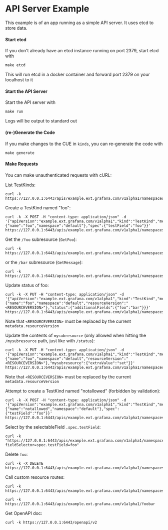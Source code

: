 # API Server Example

This example is of an app running as a simple API server. It uses etcd to store data.

#### Start etcd

If you don't already have an etcd instance running on port 2379, start etcd with
```shell
make etcd
```
This will run etcd in a docker container and forward port 2379 on your localhost to it

#### Start the API Server

Start the API server with
```shell
make run
```
Logs will be output to standard out

#### (re-)Generate the Code

If you make changes to the CUE in `kinds`, you can re-generate the code with 
```shell
make generate
```

#### Make Requests

You can make unauthenticated requests with cURL:

List TestKinds:
```shell
curl -k https://127.0.0.1:6443/apis/example.ext.grafana.com/v1alpha1/namespaces/default/testkinds
```

Create a TestKind named "foo":
```shell
curl -k -X POST -H "content-type: application/json" -d '{"apiVersion":"example.ext.grafana.com/v1alpha1","kind":"TestKind","metadata":{"name":"foo","namespace":"default"},"spec":{"testField":"foo"}}' https://127.0.0.1:6443/apis/example.ext.grafana.com/v1alpha1/namespaces/default/testkinds
```

Get the `/foo` subresource (`GetFoo`):
```shell
curl -k https://127.0.0.1:6443/apis/example.ext.grafana.com/v1alpha1/namespaces/default/testkinds/foo/foo
```

or the `/bar` subresource (`GetMessage`):
```shell
curl -k https://127.0.0.1:6443/apis/example.ext.grafana.com/v1alpha1/namespaces/default/testkinds/foo/bar
```

Update status of foo:
```shell
curl -k -X PUT -H "content-type: application/json" -d '{"apiVersion":"example.ext.grafana.com/v1alpha1","kind":"TestKind","metadata":{"name":"foo","namespace":"default","resourceVersion":"<RESOURCEVERSION>"},"status":{"additionalFields":{"foo":"bar"}}}' https://127.0.0.1:6443/apis/example.ext.grafana.com/v1alpha1/namespaces/default/testkinds/foo/status
```
Note that `<RESOURCEVERSION>` must be replaced by the current `metadata.resourceVersion`

Update the contents of `mysubresource` (only allowed when hitting the `/mysubresource` path, just like with `/status`):
```shell
curl -k -X PUT -H "content-type: application/json" -d '{"apiVersion":"example.ext.grafana.com/v1alpha1","kind":"TestKind","metadata":{"name":"foo","namespace":"default","resourceVersion":"<RESOURCEVERSION>"},"mysubresource":{"extraValue":"set"}}' https://127.0.0.1:6443/apis/example.ext.grafana.com/v1alpha1/namespaces/default/testkinds/foo/mysubresource
```
Note that `<RESOURCEVERSION>` must be replaced by the current `metadata.resourceVersion`

Attempt to create a TestKind named "notallowed" (forbidden by validation):
```shell
curl -k -X POST -H "content-type: application/json" -d '{"apiVersion":"example.ext.grafana.com/v1alpha1","kind":"TestKind","metadata":{"name":"notallowed","namespace":"default"},"spec":{"testField":"foo"}}' https://127.0.0.1:6443/apis/example.ext.grafana.com/v1alpha1/namespaces/default/testkinds
```

Select by the selectableField `.spec.testField`:
```shell
curl -k "https://127.0.0.1:6443/apis/example.ext.grafana.com/v1alpha1/namespaces/default/testkinds?fieldSelector=spec.testField=foo"
```

Delete `foo`:
```shell
curl -k -X DELETE https://127.0.0.1:6443/apis/example.ext.grafana.com/v1alpha1/namespaces/default/testkinds/foo
```

Call custom resource routes:
```shell
curl -k https://127.0.0.1:6443/apis/example.ext.grafana.com/v1alpha1/namespaces/default/foobar
```

```shell
curl -k https://127.0.0.1:6443/apis/example.ext.grafana.com/v1alpha1/foobar
```

Get OpenAPI doc:
```shell
curl -k https://127.0.0.1:6443/openapi/v2
```